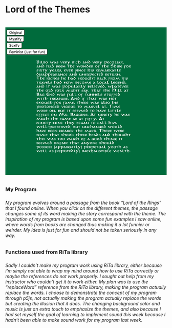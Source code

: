 <h1>Lord of the Themes<h1> 

![ScreenShot](https://github.com/MetteZeuner/miniex_5-/blob/gh-pages/SkÃ¦rmbillede%202017-03-12%2016.24.54.png)

<h3>My Program<h3>

<h6>My program evolves around a passage from the book “Lord of the Rings” that I found online. When you click on the different themes, the passage changes some of its word making the story correspond with the theme. The inspiration of my program is based upon some fun examples I saw online, where words from books are changed thus making it a lot funnier or weirder. My idea is just for fun and should not be taken seriously in any way.<h6>

<h3>Functions used from RiTa library<h3>

<h6>Sadly I couldn’t make my program work using RiTa library, either because i’m simply not able to wrap my mind around how to use RiTa correctly or maybe the references do not work properly. I sought out help from my instructor who couldn’t get it to work either. My plan was to use the “replaceWord” reference from the RiTa library, making the program actually replace the words. I choose to demonstrate the concept of my program through p5js, not actually making the program actually replace the words but creating the illusion that it does. The changing background color and music is just an extra touch to emphasize the themes, and also because I had set myself the goal of learning to implement sound this week because I hadn’t been able to make sound work for my program last week.<h6>
